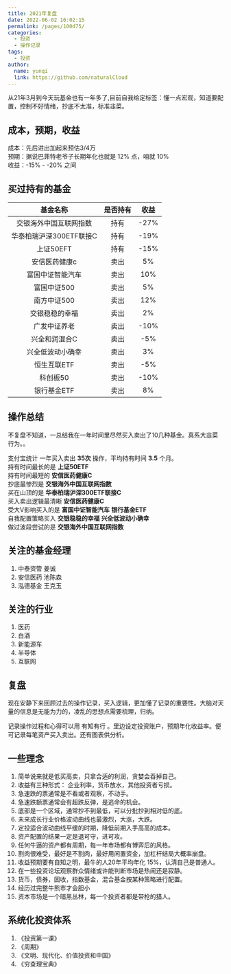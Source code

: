 ```yaml
---
title: 2021年复盘
date: 2022-06-02 16:02:15
permalink: /pages/100d75/
categories:
  - 投资
  - 操作记录
tags:
  - 投资
author: 
  name: yunqi
  link: https://github.com/naturalCloud
---
```



从21年3月到今天玩基金也有一年多了,目前自我给定标签：懂一点宏观，知道要配置，控制不好情绪，抄底不太准，标准韭菜。

## 成本，预期，收益

成本：先后进出加起来预估3/4万<br>
预期：据说巴菲特老爷子长期年化也就是 12% 点，咱就 10%<br>
收益：-15% - -20% 之间

## 买过持有的基金

|      基金名称       | 是否持有 |  收益  |
|:---------------:|:----:|:----:|
|   交银海外中国互联网指数   |  持有  | -27% |
| 华泰柏瑞沪深300ETF联接C |  持有  | -19% |
|     上证50EFT     |  持有  | -15% |
|     安信医药健康c     |  卖出  |  5%  |
|    富国中证智能汽车     |  卖出  | 10%  |
|     富国中证500     |  卖出  |  5%  |
|     南方中证500     |  卖出  | 12%  |
|     交银稳稳的幸福     |  卖出  |  2%  |
|     广发中证养老      |  卖出  | -10% |
|     兴全和润混合C     |  卖出  | -5%  |
|    兴全低波动小确幸     |  卖出  |  3%  |
|     恒生互联ETF     |  卖出  | -5%  |
|      科创板50      |  卖出  | -10% |
|     银行基金ETF     |  卖出  |  8%  |


## 操作总结

不复盘不知道，一总结我在一年时间里尽然买入卖出了10几种基金。真系大韭菜行为。。

支付宝统计 一年买入卖出 **35次** 操作，平均持有时间 **3.5** 个月。 <br>
持有时间最长的是 **上证50ETF**  <br>
持有时间最短的 **安信医药健康C**  <br>
抄底最惨烈是 **交银海外中国互联网指数**  <br>
买在山顶的是 **华泰柏瑞沪深300ETF联接C** <br>
买入卖出逻辑最清晰 **安信医药健康C**  <br>
受大V影响买入的是  **富国中证智能汽车** **银行基金ETF** <br>
自我配置策略买入 **交银稳稳的幸福**  **兴全低波动小确幸** <br>
做过波段尝试的是  **交银海外中国互联网指数** <br>

## 关注的基金经理
1. 中泰资管 姜诚
2. 安信医药 池陈森
3. 泓德基金 王克玉

## 关注的行业

1. 医药
2. 白酒
3. 新能源车
4. 半导体
5. 互联网

## 复盘

现在安静下来回顾过去的操作记录，买入逻辑，更加懂了记录的重要性。大脑对天量的信息是无能为力的，凌乱的思想点需要梳理，归纳。

记录操作过程和心得可以用 有知有行 。里边设定投资账户，预期年化收益率。便可记录每笔资产买入卖出。还有图表供分析。


## 一些理念

1. 简单说来就是低买高卖，只拿合适的利润，贪婪会吞掉自己。
2. 收益有三种形式： 企业利率，货币放水，其他投资者亏损。
3. 急速跌的票通常是不看或者观察，不动手。
4. 急速跌额票通常会有超跌反弹，是逃命的机会。
5. 底部是一个区域，通常抄不到最低，可以分批抄到相对低的底。
6. 未来成长行业价格波动曲线也最激烈，大涨，大跌。
7. 定投适合波动曲线平缓的时期，降低前期入手高高的成本。
8. 资产配置的结果一定是退可守，进可攻。
9. 任何牛逼的资产都有周期，每一年市场都有博弈后的风格。
10. 割肉很难受，最好是不割肉，最好用闲置资金，加杠杆结局大概率崩盘。
11. 收益预期要有自知之明，最牛的人20年平均年化 15%，认清自己是普通人。
12. 在一些投资论坛观察群众情绪或许能判断市场是热闹还是寂静。
13. 货币，债券，固收，指数基金，混合基金按某种策略进行配置。
14. 经历过完整牛熊市才会胆小
15. 资本市场是一个暗黑丛林，每一个投资者都是带枪的猎人。


## 系统化投资体系

1. 《投资第一课》
2. 《周期》
3. 《文明、现代化、价值投资和中国》
4. 《穷查理宝典》
